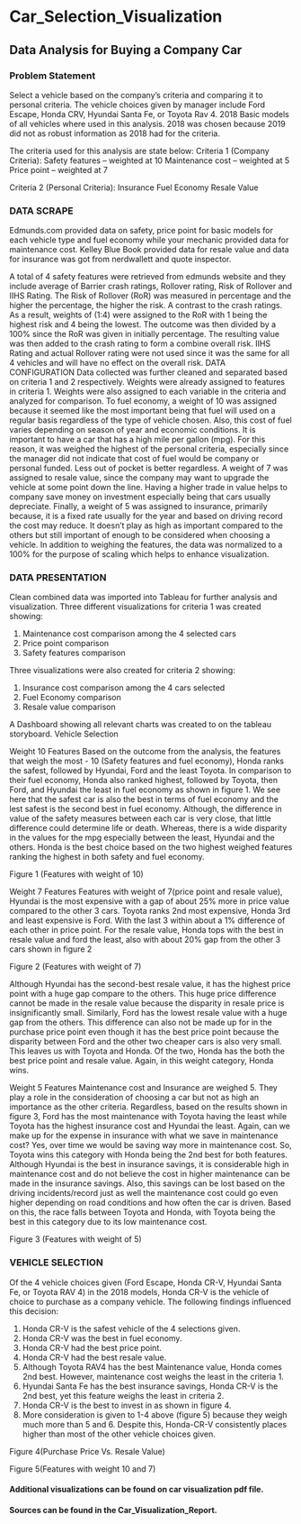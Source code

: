 # Car_Selection_Visualization
 
 
## Data Analysis for Buying a Company Car
### Problem Statement
Select a vehicle based on the company’s criteria and comparing it to personal criteria. The vehicle choices given by manager include Ford Escape, Honda CRV, Hyundai Santa Fe, or Toyota Rav 4. 2018 Basic models of all vehicles where used in this analysis. 2018 was chosen because 2019 did not as robust information as 2018 had for the criteria.

The criteria used for this analysis are state below:
Criteria 1 (Company Criteria):
Safety features – weighted at 10
Maintenance cost – weighted at 5
Price point – weighted at 7

Criteria 2 (Personal Criteria):
Insurance
Fuel Economy
Resale Value

### DATA SCRAPE
Edmunds.com provided data on safety, price point for basic models for each vehicle type and fuel economy while your mechanic provided data for maintenance cost.
Kelley Blue Book provided data for resale value and data for insurance was got from nerdwallett and quote inspector.

A total of 4 safety features were retrieved from edmunds website and they include average of Barrier crash ratings, Rollover rating, Risk of Rollover and IIHS Rating. The Risk of Rollover (RoR) was measured in percentage and the higher the percentage, the higher the risk. A contrast to the crash ratings. As a result, weights of (1:4) were assigned to the RoR with 1 being the highest risk and 4 being the lowest. The outcome was then divided by a 100% since the RoR was given in initially percentage. The resulting value was then added to the crash rating to form a combine overall risk. IIHS Rating and actual Rollover rating were not used since it was the same for all 4 vehicles and will have no effect on the overall risk.
DATA CONFIGURATION
Data collected was further cleaned and separated based on criteria 1 and 2 respectively. Weights were already assigned to features in criteria 1. Weights were also assigned to each variable in the criteria and analyzed for comparison.
To fuel economy, a weight of 10 was assigned because it seemed like the most important being that fuel will used on a regular basis regardless of the type of vehicle chosen. Also, this cost of fuel varies depending on season of year and economic conditions. It is important to have a car that has a high mile per gallon (mpg). For this reason, it was weighed the highest of the personal criteria, especially since the manager did not indicate that cost of fuel would be company or personal funded. Less out of pocket is better regardless. 
A weight of 7 was assigned to resale value, since the company may want to upgrade the vehicle at some point down the line. Having a higher trade in value helps to company save money on investment especially being that cars usually depreciate.
Finally, a weight of 5 was assigned to insurance, primarily because, it is a fixed rate usually for the year and based on driving record the cost may reduce. It doesn’t play as high as important compared to the others but still important of enough to be considered when choosing a vehicle. 
In addition to weighing the features, the data was normalized to a 100% for the purpose of scaling which helps to enhance visualization.

### DATA PRESENTATION
 Clean combined data was imported into Tableau for further analysis and visualization. 
Three different visualizations for criteria 1 was created showing:
1.	Maintenance cost comparison among the 4 selected cars
2.	Price point comparison 
3.	Safety features comparison

Three visualizations were also created for criteria 2 showing:
1.	Insurance cost comparison among the 4 cars selected
2.	Fuel Economy comparison
3.	Resale value comparison

A Dashboard showing all relevant charts was created to on the tableau storyboard.
Vehicle Selection

Weight 10 Features
Based on the outcome from the analysis, the features that weigh the most - 10 (Safety features and fuel economy), Honda ranks the safest, followed by Hyundai, Ford and the least Toyota. 
In comparison to their fuel economy, Honda also ranked highest, followed by Toyota, then Ford, and Hyundai the least in fuel economy as shown in figure 1. 
We see here that the safest car is also the best in terms of fuel economy and the lest safest is the second best in fuel economy. Although, the difference in value of the safety measures between each car is very close, that little difference could determine life or death. Whereas, there is a wide disparity in the values for the mpg especially between the least, Hyundai and the others. 
Honda is the best choice based on the two highest weighed features ranking the highest in both safety and fuel economy.

 
Figure 1 (Features with weight of 10)

Weight 7 Features
Features with weight of 7(price point and resale value), Hyundai is the most expensive with a gap of about 25% more in price value compared to the other 3 cars. Toyota ranks 2nd most expensive, Honda 3rd and least expensive is Ford. With the last 3 within about a 1% difference of each other in price point. 
For the resale value, Honda tops with the best in resale value and ford the least, also with about 20% gap from the other 3 cars shown in figure 2

 
Figure 2 (Features with weight of 7)

Although Hyundai has the second-best resale value, it has the highest price point with a huge gap compare to the others. This huge price difference cannot be made in the resale value because the disparity in resale price is insignificantly small. Similarly, Ford has the lowest resale value with a huge gap from the others. This difference can also not be made up for in the purchase price point even though it has the best price point because the disparity between Ford and the other two cheaper cars is also very small. 
This leaves us with Toyota and Honda. Of the two, Honda has the both the best price point and resale value. Again, in this weight category, Honda wins.


Weight 5 Features
Maintenance cost and Insurance are weighed 5. They play a role in the consideration of choosing a car but not as high an importance as the other criteria. Regardless, based on the results shown in figure 3, Ford has the most maintenance with Toyota having the least while Toyota has the highest insurance cost and Hyundai the least. Again, can we make up for the expense in insurance with what we save in maintenance cost? Yes, over time we would be saving way more in maintenance cost. So, Toyota wins this category with Honda being the 2nd best for both features. Although Hyundai is the best in insurance savings, it is considerable high in maintenance cost and do not believe the cost in higher maintenance can be made in the insurance savings. Also, this savings can be lost based on the driving incidents/record just as well the maintenance cost could go even higher depending on road conditions and how often the car is driven. Based on this, the race falls between Toyota and Honda, with Toyota being the best in this category due to its low maintenance cost. 

 

Figure 3 (Features with weight of 5)



### VEHICLE SELECTION
Of the 4 vehicle choices given (Ford Escape, Honda CR-V, Hyundai Santa Fe, or Toyota RAV 4) in the 2018 models, Honda CR-V is the vehicle of choice to purchase as a company vehicle. The following findings influenced this decision:
1.	Honda CR-V is the safest vehicle of the 4 selections given.
2.	Honda CR-V was the best in fuel economy.
3.	Honda CR-V had the best price point.
4.	Honda CR-V had the best resale value.
5.	Although Toyota RAV4 has the best Maintenance value, Honda comes 2nd best. However, maintenance cost weighs the least in the criteria 1. 
6.	Hyundai Santa Fe has the best insurance savings, Honda CR-V is the 2nd best, yet this feature weighs the least in criteria 2.
7.	Honda CR-V is the best to invest in as shown in figure 4.
8.	More consideration is given to 1-4 above (figure 5) because they weigh much more than 5 and 6. Despite this, Honda-CR-V consistently places higher than most of the other vehicle choices given.

 
Figure 4(Purchase Price Vs. Resale Value)

 

Figure 5(Features with weight 10 and 7)


#### Additional visualizations can be found on car visualization pdf file.
#### Sources can be found in the Car_Visualization_Report.
